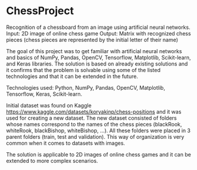 # ChessProject
Recognition of a chessboard from an image using artificial neural networks.
Input: 2D image of online chess game
Output: Matrix with recognized chess pieces (chess pieces are represented by the initial letter of their name) 

The goal of this project was to get familiar with artificial neural networks and basics of NumPy, Pandas, OpenCV, Tensorflow, Matplotlib, Scikit-learn, and Keras libraries. The solution is based on already existing solutions and it confirms that the problem is solvable using some of the listed technologies and that it can be extended in the future.

Technologies used: Python, NumPy, Pandas, OpenCV, Matplotlib, Tensorflow, Keras, Scikit-learn.

Initial dataset was found on Kaggle https://www.kaggle.com/datasets/koryakinp/chess-positions and it was used for creating a new dataset. The new dataset consisted of folders whose names correspond to the names of the chess pieces (blackRook, whiteRook, blackBishop, whiteBishop, ...). All these folders were placed in 3 parent folders (train, test and validation). This way of organization is very common when it comes to datasets with images.

The solution is applicable to 2D images of online chess games and it can be extended to more complex scenarios.
